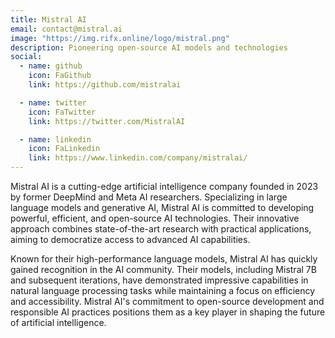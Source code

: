 ```yaml
---
title: Mistral AI
email: contact@mistral.ai
image: "https://img.rifx.online/logo/mistral.png"
description: Pioneering open-source AI models and technologies
social:
  - name: github
    icon: FaGithub
    link: https://github.com/mistralai

  - name: twitter
    icon: FaTwitter
    link: https://twitter.com/MistralAI

  - name: linkedin
    icon: FaLinkedin
    link: https://www.linkedin.com/company/mistralai/
---
```


Mistral AI is a cutting-edge artificial intelligence company founded in 2023 by former DeepMind and Meta AI researchers. Specializing in large language models and generative AI, Mistral AI is committed to developing powerful, efficient, and open-source AI technologies. Their innovative approach combines state-of-the-art research with practical applications, aiming to democratize access to advanced AI capabilities.

Known for their high-performance language models, Mistral AI has quickly gained recognition in the AI community. Their models, including Mistral 7B and subsequent iterations, have demonstrated impressive capabilities in natural language processing tasks while maintaining a focus on efficiency and accessibility. Mistral AI's commitment to open-source development and responsible AI practices positions them as a key player in shaping the future of artificial intelligence.
